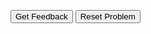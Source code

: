 <div id="sortableTrash" class="sortable-code"></div> 
<div id="sortable" class="sortable-code"></div> 
<div style="clear:both;"></div> 
<p> 
    <input id="feedbackLink" value="Get Feedback" type="button" /> 
    <input id="newInstanceLink" value="Reset Problem" type="button" /> 
</p> 
<script type="text/javascript"> 
(function(){
  var initial = "cities = {&quot;New York City&quot;: &quot;The Big Apple&quot;, &quot;Chicago&quot;: &quot;The Windy City&quot;, &quot;Houston&quot;: &quot;Space City&quot;}\n" +
    " \n" +
    "# New York City is protesting apples and wants to change their nickname before it is printed\n" +
    "cities[&quot;New York City&quot;] = &quot;The City That Never Sleeps&quot;\n" +
    " \n" +
    "city = input(&quot;Enter the name of a city to get its nickname: &quot;)\n" +
    "if city in cities:\n" +
    " print(cities[city])\n" +
    "else:\n" +
    " print(&quot;I don&#039;t know that city&#039;s nickname.&quot;)";
  var parsonsPuzzle = new ParsonsWidget({
    "sortableId": "sortable",
    "max_wrong_lines": 10,
    "grader": ParsonsWidget._graders.LineBasedGrader,
    "exec_limit": 2500,
    "can_indent": true,
    "x_indent": 50,
    "lang": "en",
    "show_feedback": true
  });
  parsonsPuzzle.init(initial);
  parsonsPuzzle.shuffleLines();
  $("#newInstanceLink").click(function(event){ 
      event.preventDefault(); 
      parsonsPuzzle.shuffleLines(); 
  }); 
  $("#feedbackLink").click(function(event){ 
      event.preventDefault(); 
      parsonsPuzzle.getFeedback(); 
  }); 
})(); 
</script>
